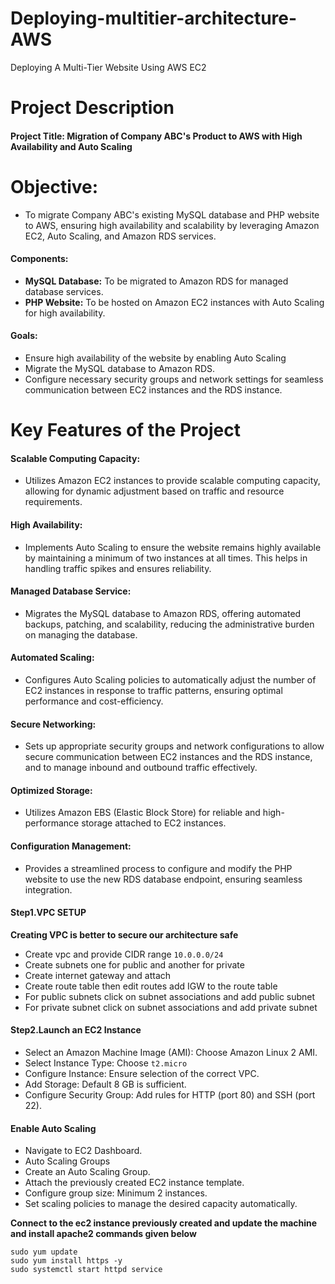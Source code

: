 # Deploying-multitier-architecture-AWS
 Deploying A Multi-Tier Website Using AWS EC2

# Project Description

#### Project Title: Migration of Company ABC's Product to AWS with High Availability and Auto Scaling

# Objective:
- To migrate Company ABC's existing MySQL database and PHP website to AWS, ensuring high availability and scalability by leveraging Amazon EC2, Auto Scaling, and Amazon RDS services.

#### Components:
- **MySQL Database:** To be migrated to Amazon RDS for managed database services.
- **PHP Website:** To be hosted on Amazon EC2 instances with Auto Scaling for high availability.

#### Goals:
- Ensure high availability of the website by enabling Auto Scaling
- Migrate the MySQL database to Amazon RDS.
- Configure necessary security groups and network settings for seamless communication between EC2 instances and the RDS instance.

# Key Features of the Project

#### Scalable Computing Capacity:
- Utilizes Amazon EC2 instances to provide scalable computing capacity, allowing for dynamic adjustment based on traffic and resource requirements.

#### High Availability:
- Implements Auto Scaling to ensure the website remains highly available by maintaining a minimum of two instances at all times. This helps in handling traffic spikes and ensures reliability.

#### Managed Database Service:
- Migrates the MySQL database to Amazon RDS, offering automated backups, patching, and scalability, reducing the administrative burden on managing the database.

#### Automated Scaling:
- Configures Auto Scaling policies to automatically adjust the number of EC2 instances in response to traffic patterns, ensuring optimal performance and cost-efficiency.

#### Secure Networking:
- Sets up appropriate security groups and network configurations to allow secure communication between EC2 instances and the RDS instance, and to manage inbound and outbound traffic effectively.

#### Optimized Storage:
- Utilizes Amazon EBS (Elastic Block Store) for reliable and high-performance storage attached to EC2 instances.

#### Configuration Management:
- Provides a streamlined process to configure and modify the PHP website to use the new RDS database endpoint, ensuring seamless integration.

#### Step1.VPC SETUP
 **Creating VPC is better to secure our architecture safe**
- Create vpc and provide CIDR range ` 10.0.0.0/24 `
- Create subnets one for public and another for private
- Create internet gateway and attach
- Create route table then edit routes add IGW to the route table
- For public subnets click on subnet associations and add public subnet
- For private subnet click on subnet associations and add private subnet

#### Step2.Launch an EC2 Instance
- Select an Amazon Machine Image (AMI): Choose Amazon Linux 2 AMI.
- Select Instance Type: Choose ` t2.micro `
- Configure Instance: Ensure selection of the correct VPC.
- Add Storage: Default 8 GB is sufficient.
- Configure Security Group: Add rules for HTTP (port 80) and SSH (port 22).

####  Enable Auto Scaling
- Navigate to EC2 Dashboard.
- Auto Scaling Groups
- Create an Auto Scaling Group.
- Attach the previously created EC2 instance template.
- Configure group size: Minimum 2 instances.
- Set scaling policies to manage the desired capacity automatically.

**Connect to the ec2 instance previously created and update the machine and install apache2 commands given below**
```
sudo yum update
sudo yum install https -y
sudo systemctl start httpd service

```

